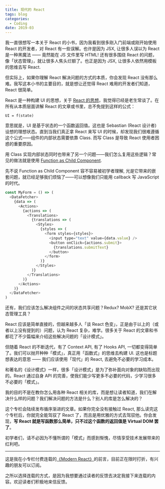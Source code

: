 ```yaml
---
title: 现代的 React
tags: blog
categories:
  - Coding
date: 2019-03
---
```


我一直很想写一本关于 React 的小书，因为我看到很多刚入门前端或刚开始使用 React 的开发者，对 React 有一些误解。也许是因为 JSX, 让很多人误以为 React 是一种黑魔法 —— 竟然能在 JS 文件里写 HTML! 还有很多围绕 React 的问题，像「状态管理」，就让很多人焦头烂额了。也正是因为 JSX, 让很多人依然用模板的思维去写 React.

但实际上，如果你理解 React 解决问题的方式的本质，你会发现 React 没有那么难。我写这本小书的主要目的，就是想让还觉得 React 难用的开发者们知道，React 很简单。

React 是一种构建 UI 的思想，关于 [React 的思想](https://github.com/reactjs/react-basic)，我觉得已经是老生常谈了。在所有从本质层面讲解 React 的文章或书里，总不免提到这样的公式：

```
UI = f(state)
```

意思就是，UI 是基于状态的一个函数返回值。这也是 Sebastian (React 设计者) 设想的理想状态。直到当我们真正拿 React 来写 UI 的时候，却发现我们很难遵循这个公式——组件的内部状态需要依靠 Class. 而写 Class 是导致 React 使用者困惑的重要原因。

用 Class 实现内部状态同时也带来了另一个问题——我们怎么复用这些逻辑？常见的做法就是使用 [Function as Child Component](https://medium.com/merrickchristensen/function-as-child-components-5f3920a9ace9).

先不说 Function as Child Component 容不容易被初学者理解, 光是它带来的嵌套问题，就已经足够我们烦恼了——可以想像我们只能用 callback 写 JavaScript 的时代。

```js
const MyForm = () => (
  <DataFetcher>
    {data => (
      <Actions>
        {actions => (
          <Translations>
            {translations => (
              <Styles>
                {styles => (
                  <form styles={styles}>
                    <input type="text" value={data.value} />
                    <button onClick={actions.submit}>
                      {translations.submitText}
                    </button>
                  </form>
                )}
              </Styles>
            )}
          </Translations>
        )}
      </Actions>
    )}
  </DataFetcher>
)
```

还有，我们应该怎么解决组件之间的状态共享问题？Redux? MobX? 还是其它状态管理工具？

React 应该是简单直接的，但越来越多人「谈 React 色变」，正是由于以上的（或者以上没有提到的）问题，认为 React 复杂，难学。很多关于 React 的文章和书都花了不少篇幅来介绍这些解决问题的「设计模式」。

但随着 React 的不断迭代，有了 Context API, 有了 Hooks API, 一切都变得简单了。我们可以抛开种种「模式」，真正用「函数式」的思维去构建 UI. 这也是标题想表达的意思 —— 我们应该使用「现代」的 React, 去避免不必要的学习成本。

和著名的《设计模式》一样，很多「设计模式」是为了弥补面向对象的缺陷而出现的。React 通过自身 API 的完善，使我们能少写更多不必要的代码，少学习很多不必要的「模式」。

我的目的不是在教你怎么用各种 React 相关的库，而是想让读者知道，我们在解决什么样的问题？我们解决问题的方法是什么？别人的库是怎么解决的？

这个专栏会陆续发布循序渐进的文章。如果你完全没有接触过 React, 那么读完这个专栏后，你就完全能驾驭了 React 了，而且是用优雅的方式去驾驭他。你会发现，**写 React 就是写函数那么简单，只不过这个函数的返回值是 Virtual DOM 罢了**。

初学者们，请不必因为不懂所谓的「模式」而感到惭愧，尽情享受技术发展带来的红利吧。

---

这是我在小专栏付费连载的[《Modern React》](https://xiaozhuanlan.com/modern-react)的前言，目前正在限时打折，有兴趣的朋友可以订阅。

之所以选择连载的方式，是因为我想要通过读者的反馈去决定我接下来连载的内容。欢迎读者们积极地来信反馈。